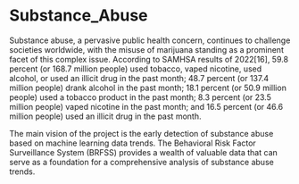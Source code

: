 # Substance_Abuse

Substance abuse, a pervasive public health concern, continues to challenge societies worldwide, with the misuse of marijuana standing as a prominent facet of this complex issue. According to SAMHSA results of 2022[16], 59.8 percent (or 168.7 million people) used tobacco, vaped nicotine, used alcohol, or used an illicit drug in the past month; 48.7 percent (or 137.4 million people) drank alcohol in the past month; 18.1 percent (or 50.9 million people) used a tobacco product in the past month; 8.3 percent (or 23.5 million people) vaped nicotine in the past month; and 16.5 percent (or 46.6 million people) used an illicit drug in the past month.

The main vision of the project is the early detection of substance abuse based on machine learning data trends. The Behavioral Risk Factor Surveillance System (BRFSS) provides a wealth of valuable data that can serve as a foundation for a comprehensive analysis of substance abuse trends.
